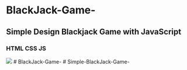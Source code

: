 # BlackJack-Game-

<h2> Simple Design Blackjack Game with JavaScript</h2>

<h3>HTML CSS JS</h3>

<img src="./images/scrn.gif" >
# BlackJack-Game-
# Simple-BlackJack-Game-
